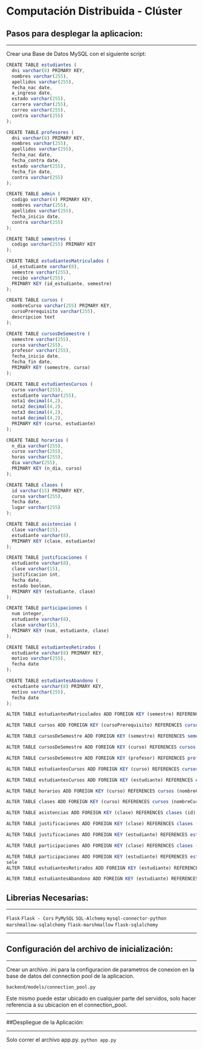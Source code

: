 # Computación Distribuida - Clúster

## Pasos para desplegar la aplicacion:
                
----
Crear una Base de Datos MySQL con el siguiente script:
```javascript
CREATE TABLE estudiantes (
  dni varchar(8) PRIMARY KEY,
  nombres varchar(255),
  apellidos varchar(255),
  fecha_nac date,
  a_ingreso date,
  estado varchar(255),
  carrera varchar(255),
  correo varchar(255),
  contra varchar(255)
);

CREATE TABLE profesores (
  dni varchar(8) PRIMARY KEY,
  nombres varchar(255),
  apellidos varchar(255),
  fecha_nac date,
  fecha_contra date,
  estado varchar(255),
  fecha_fin date,
  contra varchar(255)
);

CREATE TABLE admin (
  codigo varchar(4) PRIMARY KEY,
  nombres varchar(255),
  apellidos varchar(255),
  fecha_inicio date,
  contra varchar(255)
);

CREATE TABLE semestres (
  codigo varchar(255) PRIMARY KEY
);

CREATE TABLE estudiantesMatriculados (
  id_estudiante varchar(8),
  semestre varchar(255),
  recibo varchar(255),
  PRIMARY KEY (id_estudiante, semestre)
);

CREATE TABLE cursos (
  nombreCurso varchar(255) PRIMARY KEY,
  cursoPrerequisito varchar(255),
  descripcion text
);

CREATE TABLE cursosDeSemestre (
  semestre varchar(255),
  curso varchar(255),
  profesor varchar(255),
  fecha_inicio date,
  fecha_fin date,
  PRIMARY KEY (semestre, curso)
);

CREATE TABLE estudiantesCursos (
  curso varchar(255),
  estudiante varchar(255),
  nota1 decimal(4,2),
  nota2 decimal(4,2),
  nota3 decimal(4,2),
  nota4 decimal(4,2),
  PRIMARY KEY (curso, estudiante)
);

CREATE TABLE horarios (
  n_dia varchar(255),
  curso varchar(255),
  horas varchar(255),
  dia varchar(255),
  PRIMARY KEY (n_dia, curso)
);

CREATE TABLE clases (
  id varchar(15) PRIMARY KEY,
  curso varchar(255),
  fecha date,
  lugar varchar(255)
);

CREATE TABLE asistencias (
  clase varchar(15),
  estudiante varchar(8),
  PRIMARY KEY (clase, estudiante)
);

CREATE TABLE justificaciones (
  estudiante varchar(8),
  clase varchar(15),
  justificacion int,
  fecha date,
  estado boolean,
  PRIMARY KEY (estudiante, clase)
);

CREATE TABLE participaciones (
  num integer,
  estudiante varchar(8),
  clase varchar(15),
  PRIMARY KEY (num, estudiante, clase)
);

CREATE TABLE estudiantesRetirados (
  estudiante varchar(8) PRIMARY KEY,
  motivo varchar(255),
  fecha date
);

CREATE TABLE estudiantesAbandono (
  estudiante varchar(8) PRIMARY KEY,
  motivo varchar(255),
  fecha date
);

ALTER TABLE estudiantesMatriculados ADD FOREIGN KEY (semestre) REFERENCES semestres (codigo);

ALTER TABLE cursos ADD FOREIGN KEY (cursoPrerequisito) REFERENCES cursos (nombreCurso);

ALTER TABLE cursosDeSemestre ADD FOREIGN KEY (semestre) REFERENCES semestres (codigo);

ALTER TABLE cursosDeSemestre ADD FOREIGN KEY (curso) REFERENCES cursos (nombreCurso);

ALTER TABLE cursosDeSemestre ADD FOREIGN KEY (profesor) REFERENCES profesores (dni);

ALTER TABLE estudiantesCursos ADD FOREIGN KEY (curso) REFERENCES cursos (nombreCurso);

ALTER TABLE estudiantesCursos ADD FOREIGN KEY (estudiante) REFERENCES estudiantes (dni);

ALTER TABLE horarios ADD FOREIGN KEY (curso) REFERENCES cursos (nombreCurso);

ALTER TABLE clases ADD FOREIGN KEY (curso) REFERENCES cursos (nombreCurso);

ALTER TABLE asistencias ADD FOREIGN KEY (clase) REFERENCES clases (id);

ALTER TABLE justificaciones ADD FOREIGN KEY (clase) REFERENCES clases (id);

ALTER TABLE justificaciones ADD FOREIGN KEY (estudiante) REFERENCES estudiantes (dni);

ALTER TABLE participaciones ADD FOREIGN KEY (clase) REFERENCES clases (id);

ALTER TABLE participaciones ADD FOREIGN KEY (estudiante) REFERENCES estudiantes (dni);
sele
ALTER TABLE estudiantesRetirados ADD FOREIGN KEY (estudiante) REFERENCES estudiantes (dni);

ALTER TABLE estudiantesAbandono ADD FOREIGN KEY (estudiante) REFERENCES estudiantes (dni);


```


## Librerias Necesarias:
                
----
`Flask`
`Flask - Cors`
`PyMySQL`
`SQL-Alchemy`
`mysql-connector-python`
`marshmallow-sqlalchemy`
`flask-marshmallow`
`flask-sqlalchemy`


                
----

## Configuración del archivo de inicialización:
                
----
Crear un archivo .ini para la configuracion de parametros de conexion en la base de datos  del connection pool de la aplicacion.

`backend/models/connection_pool.py`

Este mismo puede estar ubicado en cualquier parte del servidos, solo hacer referencia a su ubicacion en el connection_pool.
                
----

##Despliegue de la Aplicación:
                
----
Solo correr el archivo app.py.
`python app.py`
